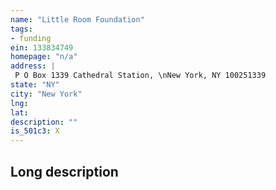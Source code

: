 ```yaml
---
name: "Little Room Foundation"
tags:
- funding
ein: 133834749
homepage: "n/a"
address: |
 P O Box 1339 Cathedral Station, \nNew York, NY 100251339
state: "NY"
city: "New York"
lng: 
lat: 
description: ""
is_501c3: X
---
```


## Long description


